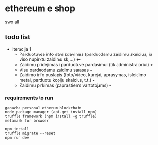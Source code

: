 # ethereum e shop

swx all

## todo list
* iteracija 1
  * Parduotuves info atvaizdavimas (parduodamu zaidimu skaicius, is viso nupirktu zaidimu sk,...) **+-**
  * Zaidimu pridejimas i parduotuve pardavimui (tik administratoriui) **+**
  * Visu parduodamu zaidimu sarasas **-**
  * Zaidimo info puslapis (foto/video, kurejai, aprasymas, isleidimo metai, parduotu kopiju skaicius, t.t.) **-**
  * Zaidimu pirkimas (paprastiems vartotojams) **-**

### requirements to run
```
ganache personal etherum blockchain
node package manager (apt-get install npm)
truffle framework (npm install -g truffle)  
metamask for browser
```		
```
npm install
truffle migrate --reset
npm run dev
```
